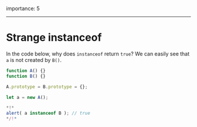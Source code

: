 importance: 5

---

# Strange instanceof

In the code below, why does `instanceof` return `true`? We can easily see that `a` is not created by `B()`.

```js run
function A() {}
function B() {}

A.prototype = B.prototype = {};

let a = new A();

*!*
alert( a instanceof B ); // true
*/!*
```

